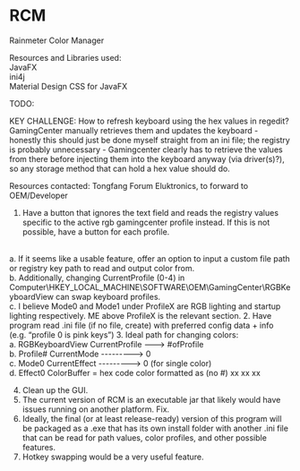 # RCM
Rainmeter Color Manager

Resources and Libraries used:
<br />
JavaFX
<br />
ini4j
<br />
Material Design CSS for JavaFX


TODO:

KEY CHALLENGE: How to refresh keyboard using the hex values in regedit? GamingCenter manually retrieves them and updates the keyboard - honestly this should just be done myself straight from an ini file; the registry is probably unnecessary - Gamingcenter clearly has to retrieve the values from there before injecting them into the keyboard anyway (via driver(s)?), so any storage method that can hold a hex value should do.

Resources contacted:
Tongfang Forum
Eluktronics, to forward to OEM/Developer


1. Have a button that ignores the text field and reads the registry values specific to the active rgb gamingcenter profile instead. If this is not possible, have a button for each profile.
<br />
  a. If it seems like a usable feature, offer an option to input a custom file path or registry key path to read and output color from.
  <br />
  b. Additionally, changing CurrentProfile (0-4) in Computer\HKEY_LOCAL_MACHINE\SOFTWARE\OEM\GamingCenter\RGBKeyboardView can swap keyboard profiles.
  <br />
  c. I believe Mode0 and Mode1 under ProfileX are RGB lighting and startup lighting respectively. ME above ProfileX is the relevant section.
2. Have program read .ini file (if no file, create) with preferred config data + info (e.g. “profile 0 is pink keys”)
3. Ideal path for changing colors:
<br />
  a. RGBKeyboardView CurrentProfile ---> #ofProfile
  <br />
  b. Profile# CurrentMode ---------> 0
  <br />
  c. Mode0 CurrentEffect ---------> 0 (for single color)
  <br />
  d. Effect0 ColorBuffer = hex code color formatted as (no #) xx xx xx

4. Clean up the GUI.
5. The current version of RCM is an executable jar that likely would have issues running on another platform. Fix.
6. Ideally, the final (or at least release-ready) version of this program will be packaged as a .exe that has its own install folder with another .ini file that can be read for path values, color profiles, and other possible features.
7. Hotkey swapping would be a very useful feature.
